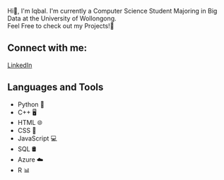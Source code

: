 Hi👋, I'm Iqbal. 
I'm currently a Computer Science Student Majoring in Big Data at the University of Wollongong.
<br>
Feel Free to check out my Projects!👀

## Connect with me:
[LinkedIn](https://www.linkedin.com/in/mo-iqbal/)
## Languages and Tools

- Python 🐍
- C++ 🖥️
- HTML 🌐
- CSS 🎨
- JavaScript 💻
- SQL 🛢️
- Azure ☁️
- R 📊


<!---
- 👋 Hi, I’m @iqbalxo
- 👀 I’m interested in ...
- 🌱 I’m currently learning ...
- 💞️ I’m looking to collaborate on ...
- 📫 How to reach me ...
- 😄 Pronouns: ...
- ⚡ Fun fact: ...


iqbalxo/iqbalxo is a ✨ special ✨ repository because its `README.md` (this file) appears on your GitHub profile.
You can click the Preview link to take a look at your changes.
--->
